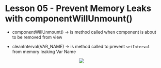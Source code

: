# Lesson 05 - Prevent Memory Leaks with componentWillUnmount()

- componentWillUnmount() -> is method called when component is about to be removed from view

- cleanInterval(VAR_NAME) -> is method called to prevent `setInterval` from memory leaking Var Name


<div style="text-align: center;">
    <img src="https://user-images.githubusercontent.com/6856382/71515948-089f1600-285b-11ea-86a4-3e99491c4ca3.png">
</div>